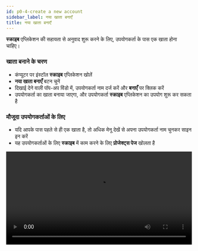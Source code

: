```yaml
---
id: p0-4-create a new account
sidebar_label: नया खाता बनाएँ
title: नया खाता बनाएँ
---
```


**स्क्राइब** एप्लिकेशन की सहायता से अनुवाद शुरू करने के लिए, उपयोगकर्ता के पास एक खाता होना चाहिए।

### खाता बनाने के चरण ###

- कंप्यूटर पर इंस्टॉल **स्क्राइब** एप्लिकेशन खोलें
- **नया खाता बनाएँ** बटन चुनें
- दिखाई देने वाली पॉप-अप विंडो में, उपयोगकर्ता नाम दर्ज करें और **बनाएँ** पर क्लिक करें
- उपयोगकर्ता का खाता बनाया जाएगा, और उपयोगकर्ता **स्क्राइब** एप्लिकेशन का उपयोग शुरू कर सकता है

### मौजूदा उपयोगकर्ताओं के लिए ###

- यदि आपके पास पहले से ही एक खाता है, तो अधिक मेनू देखें से अपना उपयोगकर्ता नाम चुनकर साइन इन करें
- यह उपयोगकर्ताओं के लिए **स्क्राइब** में काम करने के लिए **प्रोजेक्ट्स पेज** खोलता है

<video controls src="/assets/signing-in.mov" width="100%" type="video/mov"/>

### साइन इन फ़ंक्शन ###

**स्क्राइब** एक ही कंप्यूटर पर एक ही एप्लिकेशन का उपयोग करने वाले विभिन्न उपयोगकर्ताओं को अलग योजना डेटा को बनाए रखते हुए उपयोग करने की सुविधा प्रदान करता है। जब कई उपयोगकर्ता एक ही कंप्यूटर का उपयोग करते हैं, तो योजना और उपयोगकर्ता का नाम पता करना कठिन हो सकता है।
इसकी मदद के लिए, **साइन इन** पृष्ठ पर **अधिक देखें** विकल्प होता है। यह सुविधा उपयोगकर्ताओं को **सक्रिय** और **निष्क्रिय** उपयोगकर्ताओं के बीच चुनने की अनुमति देती है।

**चरण**
- **और देखें** बटन पर क्लिक करें
- पेज पर दो विकल्प हैं, **सक्रिय** और **संग्रहीत**
- सक्रिय उपयोगकर्ताओं की सूची **सक्रिय** अनुभाग में प्रदर्शित होती है
- आप उपयोगकर्ता नाम के आगे डिलीट बटन पर क्लिक करके निष्क्रिय उपयोगकर्ताओं को संग्रहीत कर सकते हैं
- चुना गया उपयोगकर्ता नाम **संग्रहीत** होगा
  
### संग्रहीत उपयोगकर्ता नाम को पुनर्स्थापित करने के लिए ###
- **और देखें** पर क्लिक करें
- **संग्रह** टैब चुनें
- संग्रहीत उपयोगकर्ता नामों की एक सूची दिखाई देती है
- उपयोगकर्ता नाम के आगे, **पुनर्स्थापित करें** आइकन पर क्लिक करें
- चयनित उपयोगकर्ता नाम **सक्रिय** सूची में दिखाई देता है

<video controls src="/assets/sigindeleteaechive.mov" width="100%" type="video/mov"/>